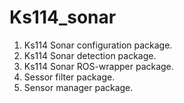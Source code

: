# Ks114_sonar

1. Ks114 Sonar configuration package.
2. Ks114 Sonar detection package.
3. Ks114 Sonar ROS-wrapper package.
4. Sessor filter package.
5. Sensor manager package.